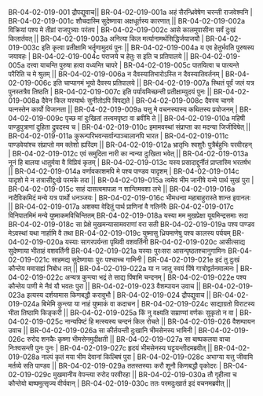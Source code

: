 BR-04-02-019-001  द्रौपद्युवाच||
BR-04-02-019-001a अहं सैरन्ध्रिवेषेण चरन्ती राजवेश्मनि |
BR-04-02-019-001c शौचदास्मि सुदेष्णाया अक्षधूर्तस्य कारणात् ||
BR-04-02-019-002a विक्रियां पश्य मे तीव्रां राजपुत्र्याः परंतप |
BR-04-02-019-002c आसे कालमुपासीना सर्वं दुःखं किलार्तवत् ||
BR-04-02-019-003a अनित्या किल मर्त्यानामर्थसिद्धिर्जयाजयौ |
BR-04-02-019-003c इति कृत्वा प्रतीक्षामि भर्तॄणामुदयं पुनः ||
BR-04-02-019-004a य एव हेतुर्भवति पुरुषस्य जयावहः |
BR-04-02-019-004c पराजये च हेतुः स इति च प्रतिपालये ||
BR-04-02-019-005a दत्त्वा याचन्ति पुरुषा हत्वा वध्यन्ति चापरे |
BR-04-02-019-005c पातयित्वा च पात्यन्ते परैरिति च मे श्रुतम् ||
BR-04-02-019-006a न दैवस्यातिभारोऽस्ति न दैवस्यातिवर्तनम् | 
BR-04-02-019-006c इति चाप्यागमं भूयो दैवस्य प्रतिपालये ||
BR-04-02-019-007a स्थितं पूर्वं जलं यत्र पुनस्तत्रैव तिष्ठति |
BR-04-02-019-007c इति पर्यायमिच्छन्ती प्रतीक्षाम्युदयं पुनः ||
BR-04-02-019-008a दैवेन किल यस्यार्थः सुनीतोऽपि विपद्यते |
BR-04-02-019-008c दैवस्य चागमे यत्नस्तेन कार्यो विजानता ||
BR-04-02-019-009a यत्तु मे वचनस्यास्य कथितस्य प्रयोजनम् |
BR-04-02-019-009c पृच्छ मां दुःखितां तत्त्वमपृष्टा वा ब्रवीमि ते ||
BR-04-02-019-010a महिषी पाण्डुपुत्राणां दुहिता द्रुपदस्य च |
BR-04-02-019-010c इमामवस्थां संप्राप्ता का मदन्या जिजीविषेत् ||
BR-04-02-019-011a कुरून्परिभवन्सर्वान्पाञ्चालानपि भारत |
BR-04-02-019-011c पाण्डवेयांश्च संप्राप्तो मम क्लेशो ह्यरिंदम ||
BR-04-02-019-012a भ्रातृभिः श्वशुरैः पुत्रैर्बहुभिः परवीरहन् |
BR-04-02-019-012c एवं समुदिता नारी का न्वन्या दुःखिता भवेत् ||
BR-04-02-019-013a नूनं हि बालया धातुर्मया वै विप्रियं कृतम् |
BR-04-02-019-013c यस्य प्रसादाद्दुर्नीतं प्राप्तास्मि भरतर्षभ ||
BR-04-02-019-014a वर्णावकाशमपि मे पश्य पाण्डव यादृशम् |
BR-04-02-019-014c यादृशो मे न तत्रासीद्दुःखे परमके तदा ||
BR-04-02-019-015a त्वमेव भीम जानीषे यन्मे पार्थ सुखं पुरा |
BR-04-02-019-015c साहं दासत्वमापन्ना न शान्तिमवशा लभे ||
BR-04-02-019-016a नादैविकमिदं मन्ये यत्र पार्थो धनञ्जयः |
BR-04-02-019-016c भीमधन्वा महाबाहुरास्ते शान्त इवानलः ||
BR-04-02-019-017a अशक्या वेदितुं पार्थ प्राणिनां वै गतिर्नरैः
BR-04-02-019-017c विनिपातमिमं मन्ये युष्माकमविचिन्तितम्
BR-04-02-019-018a यस्या मम मुखप्रेक्षा यूयमिन्द्रसमाः सदा
BR-04-02-019-018c सा प्रेक्षे मुखमन्यासामवराणां वरा सती
BR-04-02-019-019a पश्य पाण्डव मेऽवस्थां यथा नार्हामि वै तथा
BR-04-02-019-019c युष्मासु ध्रियमाणेषु पश्य कालस्य पर्ययम्
BR-04-02-019-020a यस्याः सागरपर्यन्ता पृथिवी वशवर्तिनी
BR-04-02-019-020c आसीत्साद्य सुदेष्णाया भीताहं वशवर्तिनी
BR-04-02-019-021a यस्याः पुरःसरा आसन्पृष्ठतश्चानुगामिनः
BR-04-02-019-021c साहमद्य सुदेष्णायाः पुरः पश्चाच्च गामिनी |
BR-04-02-019-021e इदं तु दुःखं कौन्तेय ममासह्यं निबोध तत् ||
BR-04-02-019-022a या न जातु स्वयं पिंषे गात्रोद्वर्तनमात्मनः |
BR-04-02-019-022c अन्यत्र कुन्त्या भद्रं ते साद्य पिंषामि चन्दनम् |
BR-04-02-019-022e पश्य कौन्तेय पाणी मे नैवं यौ भवतः पुरा ||
BR-04-02-019-023  वैशम्पायन उवाच ||
BR-04-02-019-023a इत्यस्य दर्शयामास किणबद्धौ करावुभौ |
BR-04-02-019-024  द्रौपद्युवाच ||
BR-04-02-019-024a बिभेमि कुन्त्या या नाहं युष्माकं वा कदाचन |
BR-04-02-019-024c साद्याग्रतो विराटस्य भीता तिष्ठामि किङ्करी ||
BR-04-02-019-025a किं नु वक्ष्यति सम्राण्मां वर्णकः सुकृतो न वा |
BR-04-02-019-025c नान्यपिष्टं हि मत्स्यस्य चन्दनं किल रोचते ||
BR-04-02-019-026  वैशम्पायन उवाच ||
BR-04-02-019-026a सा कीर्तयन्ती दुःखानि भीमसेनस्य भामिनी |
BR-04-02-019-026c रुरोद शनकैः कृष्णा भीमसेनमुदीक्षती ||
BR-04-02-019-027a सा बाष्पकलया वाचा निःश्वसन्ती पुनः पुनः |
BR-04-02-019-027c हृदयं भीमसेनस्य घट्टयन्तीदमब्रवीत् ||
BR-04-02-019-028a नाल्पं कृतं मया भीम देवानां किल्बिषं पुरा |
BR-04-02-019-028c अभाग्या यत्तु जीवामि मर्तव्ये सति पाण्डव ||
BR-04-02-019-029a ततस्तस्याः करौ शूनौ किणबद्धौ वृकोदरः |
BR-04-02-019-029c मुखमानीय वेपन्त्या रुरोद परवीरहा ||
BR-04-02-019-030a तौ गृहीत्वा च कौन्तेयो बाष्पमुत्सृज्य वीर्यवान् |
BR-04-02-019-030c ततः परमदुःखार्त इदं वचनमब्रवीत् ||
